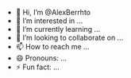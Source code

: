 - 👋 Hi, I’m @AlexBerrhto
- 👀 I’m interested in ...
- 🌱 I’m currently learning ...
- 💞️ I’m looking to collaborate on ...
- 📫 How to reach me ...
- 😄 Pronouns: ...
- ⚡ Fun fact: ...

<!---
AlexBerrhto/AlexBerrhto is a ✨ special ✨ repository because its `README.md` (this file) appears on your GitHub profile.
You can click the Preview link to take a look at your changes.
--->
